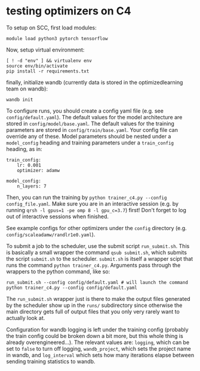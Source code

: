 # testing optimizers on C4

To setup on SCC, first load modules:

```
module load python3 pytorch tensorflow
```

Now, setup virtual environment:

```
[ ! -d "env" ] && virtualenv env
source env/bin/activate
pip install -r requirements.txt
```

finally, initialize wandb (currently data is stored in the optimizedlearning team on wandb):

```
wandb init
```

To configure runs, you should create a config yaml file (e.g. see `config/default.yaml`). The default values for the model architecture are stored in `config/model/base.yaml`.
The default values for the training parameters are stored in `config/train/base.yaml`. Your config file can override any of these. Model parameters
should be nested under a `model_config` heading and training parameters under a `train_config` heading, as in:
```
train_config:
    lr: 0.001
    optimizer: adamw

model_config:
    n_layers: 7
```
Then, you can run the training by `python trainer_c4.py --config config_file.yaml`. Make sure you are in an interactive session (e.g. by running `qrsh -l gpus=1 -pe omp 8 -l gpu_c=3.7`) first! Don't forget to log out of interactive sessions when finished.

See example configs for other optimizers under the `config` directory (e.g. `config/scaleadamw/randlr1e0.yaml`).

To submit a job to the scheduler, use the submit script `run_submit.sh`. This is basically a small wrapper the command `qsub submit.sh`, which submits the script `submit.sh` to the scheduler. `submit.sh` is itself a wrapper scipt that runs the command `python trainer_c4.py`. Arguments pass through the wrappers to the python command, like so:
```
run_submit.sh --config config/default.yaml # will launch the command python trainer_c4.py --config config/default.yaml
```
The `run_submit.sh` wrapper just is there to make the output files generated by the scheduler show up in the `runs/` subdirectory since otherwise the main directory gets full of output files that you only very rarely want to actually look at.


Configuration for wandb logging is left under the training config (probably the train config could be broken down a bit more, but this whole thing is
already overengineered...). The relevant values are: `logging`, which can be set to `false` to turn off logging, `wandb_project`, which sets the project
name in wandb, and `log_interval` which sets how many iterations elapse between sending training statistics to wandb.

